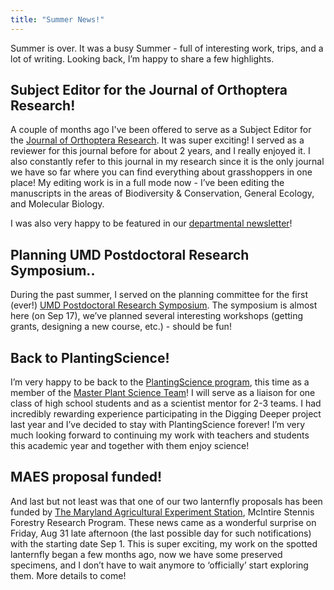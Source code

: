 ```yaml
---
title: "Summer News!"
---
```


Summer is over. It was a busy Summer - full of interesting work, trips, and a lot of writing.
Looking back, I’m happy to share a few highlights.<!--more-->

## Subject Editor for the Journal of Orthoptera Research!

A couple of months ago I've been offered to serve as a Subject Editor for the [Journal of Orthoptera
Research](https://jor.pensoft.net/browse_journal_groups.php?role_id=3&journal_name=jor). It was super exciting! I served as a reviewer for this journal before for about 2 years,
and I really enjoyed it. I also constantly refer to this journal in my research since it is the only
journal we have so far where you can find everything about grasshoppers in one place!  My editing
work is in a full mode now - I’ve been editing the manuscripts in the areas of Biodiversity &
Conservation, General Ecology, and Molecular Biology. 

I was also very happy to be featured in our [departmental
newsletter](https://mailchi.mp/5b6be1cff4e3/department-of-entomology-newslettersummer-2018?e=d62b3d56d4)! 

## Planning UMD Postdoctoral Research Symposium..

During the past summer, I served on the planning committee for the first (ever!) [UMD Postdoctoral
Research
Symposium](https://gradschool.umd.edu/postdocs/career-and-professional-development/postdoctoral-research-symposium). The symposium is almost here (on Sep 17), we’ve planned several interesting
workshops (getting grants, designing a new course, etc.) - should be fun! 

## Back to PlantingScience!

I’m very happy to be back to the [PlantingScience program](http://alinaavanesyan.com/planting-science/), this time as a member of the [Master Plant
Science Team](https://plantingscience.org/groups/mpst)! I will serve as a liaison for one class of high school students and as a scientist
mentor for 2-3 teams. I had incredibly rewarding experience participating in the Digging Deeper
project last year and I’ve decided to stay with PlantingScience forever!  I’m very much looking
forward to continuing my work with teachers and students this academic year and together with them
enjoy science! 

## MAES proposal funded!

And last but not least was that one of our two lanternfly proposals has been funded by
[The Maryland Agricultural Experiment Station](https://agresearch.umd.edu/), McIntire Stennis Forestry Research Program. These news
came as a wonderful surprise on Friday, Aug 31 late afternoon (the last possible day for such
notifications) with the starting date Sep 1. This is super exciting, my work on the spotted
lanternfly began a few months ago, now we have some preserved specimens, and I don’t have to wait
anymore to ‘officially’ start exploring them. More details to come!

<figure class="text-center">
  <img class="ic4f-mtrig ic4f-zoomin figure-img img-fluid ic4f-max-height-md"
       src="{{ '/assets/content/blog/grasshopper.jpg' | relative_url }}" alt="">
</figure>


